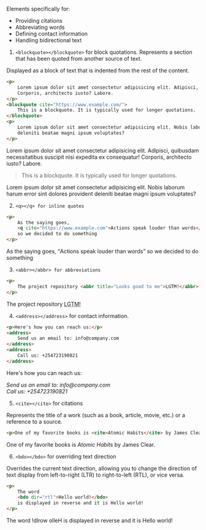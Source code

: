 Elements specifically for:
- Providing citations
- Abbreviating words
- Defining contact information
- Handling bidirectional text

1. `<blockquote></blockquote>` for block quotations.
Represents a section that has been quoted from another source of text.

Displayed as a block of text that is indented from the rest of the content.

```html
<p>
    Lorem ipsum dolor sit amet consectetur adipisicing elit. Adipisci, quibusdam necessitatibus suscipit nisi expedita ex consequatur!
    Corporis, architecto iusto? Labore.
</p>
<blockquote cite="https://www.example.com/">
    This is a blockquote. It is typically used for longer quotations.
</blockquote>
<p>
    Lorem ipsum dolor sit amet consectetur adipisicing elit. Nobis laborum harum error sint dolores provident
    deleniti beatae magni ipsum voluptates?
</p>
```

<p>
    Lorem ipsum dolor sit amet consectetur adipisicing elit. Adipisci, quibusdam necessitatibus suscipit nisi expedita ex consequatur!
    Corporis, architecto iusto? Labore.
</p>
<blockquote cite="https://www.example.com/">
    This is a blockquote. It is typically used for longer quotations.
</blockquote>
<p>
    Lorem ipsum dolor sit amet consectetur adipisicing elit. Nobis laborum harum error sint dolores provident
    deleniti beatae magni ipsum voluptates?
</p>

2. `<q></q> for inline quotes`
```html
<p>
    As the saying goes,
    <q cite="https://www.example.com">Actions speak louder than words</q>
    so we decided to do something
</p>
```

<p>
    As the saying goes,
    <q cite="https://www.example.com">Actions speak louder than words</q>
    so we decided to do something
</p>


3. `<abbr></abbr> for abbreviations`
```html
<p>
    The project repository <abbr title="Looks good to me">LGTM!</abbr>
</p>
```

<p>
    The project repository <abbr title="Looks good to me">LGTM!</abbr>
</p>

4. `<address></address>` for contact information.

```html
<p>Here's how you can reach us:</p>
<address>
    Send us an email to: info@company.com
</address>
<address>
    Call us: +254723190821
</address>

```
<p>Here's how you can reach us:</p>
<address>
    Send us an email to: info@company.com
</address>
<address>
    Call us: +254723190821
</address>


5. `<cite></cite>` for citations

Represents the title of a work (such as a book, article, movie, etc.) or a reference to a source.

```html
<p>One of my favorite books is <cite>Atomic Habits</cite> by James Clear.</p>
```

<p>One of my favorite books is <cite>Atomic Habits</cite> by James Clear.</p>


6. `<bdo></bdo>` for overriding text direction

Overrides the current text direction, allowing you to change the direction of text display from left-to-right (LTR) to right-to-left (RTL), or vice versa.

```html
<p>
    The word
    <bdo dir="rtl">Hello world!</bdo>
    is displayed in reverse and it is Hello world!
</p>
```

<p>
    The word
    <bdo dir="rtl">Hello world!</bdo>
    is displayed in reverse and it is Hello world!
</p>



